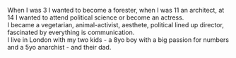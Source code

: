 When I was 3 I wanted to become a forester, when I was 11 an architect, at 14 I wanted to attend political science or become an actress.  
I became a vegetarian, animal-activist, aesthete, political lined up director, fascinated by everything is communication.  
I live in London with my two kids - a 8yo boy with a big passion for numbers and a 5yo anarchist - and their dad.